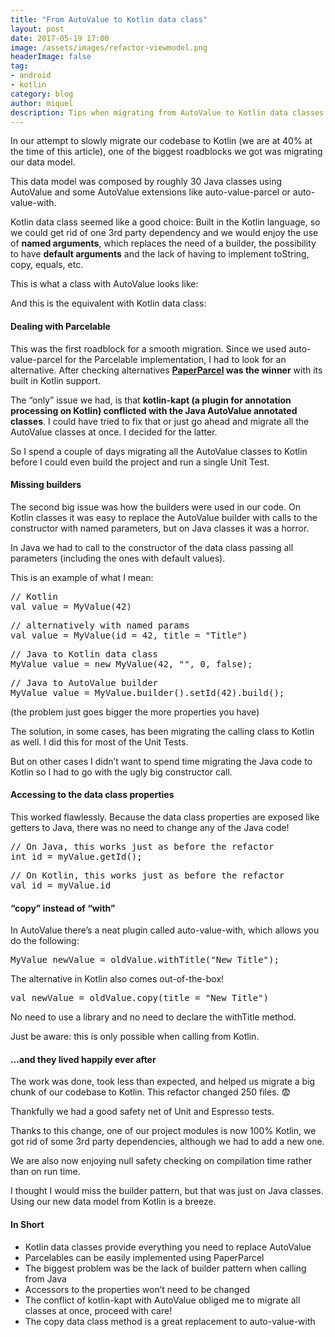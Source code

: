 ```yaml
---
title: "From AutoValue to Kotlin data class"
layout: post
date: 2017-05-19 17:00
image: /assets/images/refactor-viewmodel.png
headerImage: false
tag:
- android
- kotlin
category: blog
author: miquel
description: Tips when migrating from AutoValue to Kotlin data classes
---
```

<p name="4a75" id="4a75" class="graf graf--p graf-after--h3">In our attempt to slowly migrate our codebase to Kotlin (we are at 40% at the time of this article), one of the biggest roadblocks we got was migrating our data model.</p><p name="844e" id="844e" class="graf graf--p graf-after--p">This data model was composed by roughly 30 Java classes using AutoValue and some AutoValue extensions like auto-value-parcel or auto-value-with.</p><p name="3bc4" id="3bc4" class="graf graf--p graf-after--p">Kotlin data class seemed like a good choice: Built in the Kotlin language, so we could get rid of one 3rd party dependency and we would enjoy the use of <strong class="markup--strong markup--p-strong">named arguments</strong>, which replaces the need of a builder, the possibility to have <strong class="markup--strong markup--p-strong">default arguments</strong> and the lack of having to implement toString, copy, equals, etc.</p><p name="3de0" id="3de0" class="graf graf--p graf-after--p">This is what a class with AutoValue looks like:</p><figure name="df0c" id="df0c" class="graf graf--figure graf--iframe graf-after--p"><script src="https://gist.github.com/miquelbeltran/6e7c4116718009f8ed7f2447e607dc05.js"></script></figure><p name="7227" id="7227" class="graf graf--p graf-after--figure">And this is the equivalent with Kotlin data class:</p><figure name="8707" id="8707" class="graf graf--figure graf--iframe graf-after--p"><script src="https://gist.github.com/miquelbeltran/aed9bf1fa8ea26c5fe3178fe0996ae1b.js"></script></figure><h4 name="5a6c" id="5a6c" class="graf graf--h4 graf-after--figure">Dealing with Parcelable</h4><p name="b6b3" id="b6b3" class="graf graf--p graf-after--h4">This was the first roadblock for a smooth migration. Since we used auto-value-parcel for the Parcelable implementation, I had to look for an alternative. After checking alternatives <a href="http://grandstaish.github.io/paperparcel/" data-href="http://grandstaish.github.io/paperparcel/" class="markup--anchor markup--p-anchor" rel="noopener" target="_blank"><strong class="markup--strong markup--p-strong">PaperParcel</strong></a><strong class="markup--strong markup--p-strong"> was the winner</strong> with its built in Kotlin support.</p><p name="cd74" id="cd74" class="graf graf--p graf-after--p">The “only” issue we had, is that <strong class="markup--strong markup--p-strong">kotlin-kapt (a plugin for annotation processing on Kotlin) conflicted with the Java AutoValue annotated classes</strong>. I could have tried to fix that or just go ahead and migrate all the AutoValue classes at once. I decided for the latter.</p><p name="81ea" id="81ea" class="graf graf--p graf-after--p">So I spend a couple of days migrating all the AutoValue classes to Kotlin before I could even build the project and run a single Unit Test.</p><h4 name="f0fa" id="f0fa" class="graf graf--h4 graf-after--p">Missing builders</h4><p name="1c67" id="1c67" class="graf graf--p graf-after--h4">The second big issue was how the builders were used in our code. On Kotlin classes it was easy to replace the AutoValue builder with calls to the constructor with named parameters, but on Java classes it was a horror.</p><p name="8f1e" id="8f1e" class="graf graf--p graf-after--p">In Java we had to call to the constructor of the data class passing all parameters (including the ones with default values).</p><p name="eb77" id="eb77" class="graf graf--p graf-after--p">This is an example of what I mean:</p><pre name="bfa1" id="bfa1" class="graf graf--pre graf-after--p">// Kotlin<br>val value = MyValue(42)</pre><pre name="8bbb" id="8bbb" class="graf graf--pre graf-after--pre">// alternatively with named params<br>val value = MyValue(id = 42, title = &quot;Title&quot;)</pre><pre name="faad" id="faad" class="graf graf--pre graf-after--pre">// Java to Kotlin data class<br>MyValue value = new MyValue(42, &quot;&quot;, 0, false);</pre><pre name="7da3" id="7da3" class="graf graf--pre graf-after--pre">// Java to AutoValue builder<br>MyValue value = MyValue.builder().setId(42).build();</pre><p name="849a" id="849a" class="graf graf--p graf-after--pre">(the problem just goes bigger the more properties you have)</p><p name="b67b" id="b67b" class="graf graf--p graf-after--p">The solution, in some cases, has been migrating the calling class to Kotlin as well. I did this for most of the Unit Tests.</p><p name="4eba" id="4eba" class="graf graf--p graf-after--p">But on other cases I didn’t want to spend time migrating the Java code to Kotlin so I had to go with the ugly big constructor call.</p><h4 name="93c4" id="93c4" class="graf graf--h4 graf-after--p">Accessing to the data class properties</h4><p name="9c00" id="9c00" class="graf graf--p graf-after--h4">This worked flawlessly. Because the data class properties are exposed like getters to Java, there was no need to change any of the Java code!</p><pre name="bb16" id="bb16" class="graf graf--pre graf-after--p">// On Java, this works just as before the refactor<br>int id = myValue.getId();</pre><pre name="57cb" id="57cb" class="graf graf--pre graf-after--pre">// On Kotlin, this works just as before the refactor<br>val id = myValue.id</pre><h4 name="bc32" id="bc32" class="graf graf--h4 graf--startsWithDoubleQuote graf-after--pre">“copy” instead of “with”</h4><p name="08f8" id="08f8" class="graf graf--p graf-after--h4">In AutoValue there’s a neat plugin called auto-value-with, which allows you do the following:</p><pre name="d07d" id="d07d" class="graf graf--pre graf-after--p">MyValue newValue = oldValue.withTitle(&quot;New Title&quot;);</pre><p name="0e81" id="0e81" class="graf graf--p graf-after--pre">The alternative in Kotlin also comes out-of-the-box!</p><pre name="0326" id="0326" class="graf graf--pre graf-after--p">val newValue = oldValue.copy(title = &quot;New Title&quot;)</pre><p name="90c4" id="90c4" class="graf graf--p graf-after--pre">No need to use a library and no need to declare the withTitle method.</p><p name="91e8" id="91e8" class="graf graf--p graf-after--p">Just be aware: this is only possible when calling from Kotlin.</p><h4 name="74e2" id="74e2" class="graf graf--h4 graf-after--p">…and they lived happily ever after</h4><p name="0a5f" id="0a5f" class="graf graf--p graf-after--h4">The work was done, took less than expected, and helped us migrate a big chunk of our codebase to Kotlin. This refactor changed 250 files. 😨</p><p name="b1d7" id="b1d7" class="graf graf--p graf-after--p">Thankfully we had a good safety net of Unit and Espresso tests.</p><p name="5804" id="5804" class="graf graf--p graf-after--p">Thanks to this change, one of our project modules is now 100% Kotlin, we got rid of some 3rd party dependencies, although we had to add a new one.</p><p name="4c50" id="4c50" class="graf graf--p graf-after--p">We are also now enjoying null safety checking on compilation time rather than on run time.</p><p name="dada" id="dada" class="graf graf--p graf-after--p">I thought I would miss the builder pattern, but that was just on Java classes. Using our new data model from Kotlin is a breeze.</p><h4 name="494a" id="494a" class="graf graf--h4 graf-after--p">In Short</h4><ul class="postList"><li name="1355" id="1355" class="graf graf--li graf-after--h4">Kotlin data classes provide everything you need to replace AutoValue</li><li name="a2e8" id="a2e8" class="graf graf--li graf-after--li">Parcelables can be easily implemented using PaperParcel</li><li name="b8ff" id="b8ff" class="graf graf--li graf-after--li">The biggest problem was be the lack of builder pattern when calling from Java</li><li name="ef2c" id="ef2c" class="graf graf--li graf-after--li">Accessors to the properties won’t need to be changed</li><li name="368c" id="368c" class="graf graf--li graf-after--li">The conflict of kotlin-kapt with AutoValue obliged me to migrate all classes at once, proceed with care!</li><li name="ebaa" id="ebaa" class="graf graf--li graf-after--li graf--trailing">The copy data class method is a great replacement to auto-value-with</li></ul> 
